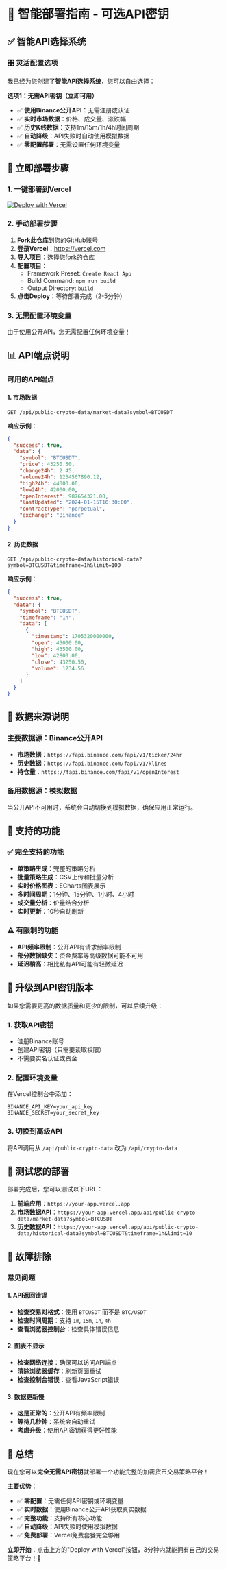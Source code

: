 # 🚀 智能部署指南 - 可选API密钥

## ✅ 智能API选择系统

### 🎛️ 灵活配置选项

我已经为您创建了**智能API选择系统**，您可以自由选择：

**选项1：无需API密钥（立即可用）**

- ✅ **使用Binance公开API**：无需注册或认证
- ✅ **实时市场数据**：价格、成交量、涨跌幅
- ✅ **历史K线数据**：支持1m/15m/1h/4h时间周期
- ✅ **自动降级**：API失败时自动使用模拟数据
- ✅ **零配置部署**：无需设置任何环境变量

## 🎯 立即部署步骤

### 1. 一键部署到Vercel
[![Deploy with Vercel](https://vercel.com/button)](https://vercel.com/new/clone?repository-url=https://github.com/your-username/crypto-schelling-platform)

### 2. 手动部署步骤
1. **Fork此仓库**到您的GitHub账号
2. **登录Vercel**：https://vercel.com
3. **导入项目**：选择您fork的仓库
4. **配置项目**：
   - Framework Preset: `Create React App`
   - Build Command: `npm run build`
   - Output Directory: `build`
5. **点击Deploy**：等待部署完成（2-5分钟）

### 3. 无需配置环境变量
由于使用公开API，您无需配置任何环境变量！

## 📊 API端点说明

### 可用的API端点

#### 1. 市场数据
```
GET /api/public-crypto-data/market-data?symbol=BTCUSDT
```

**响应示例**：
```json
{
  "success": true,
  "data": {
    "symbol": "BTCUSDT",
    "price": 43250.50,
    "change24h": 2.45,
    "volume24h": 1234567890.12,
    "high24h": 44000.00,
    "low24h": 42000.00,
    "openInterest": 987654321.00,
    "lastUpdated": "2024-01-15T10:30:00",
    "contractType": "perpetual",
    "exchange": "Binance"
  }
}
```

#### 2. 历史数据
```
GET /api/public-crypto-data/historical-data?symbol=BTCUSDT&timeframe=1h&limit=100
```

**响应示例**：
```json
{
  "success": true,
  "data": {
    "symbol": "BTCUSDT",
    "timeframe": "1h",
    "data": [
      {
        "timestamp": 1705320000000,
        "open": 43000.00,
        "high": 43500.00,
        "low": 42800.00,
        "close": 43250.50,
        "volume": 1234.56
      }
    ]
  }
}
```

## 🔄 数据来源说明

### 主要数据源：Binance公开API
- **市场数据**：`https://fapi.binance.com/fapi/v1/ticker/24hr`
- **历史数据**：`https://fapi.binance.com/fapi/v1/klines`
- **持仓量**：`https://fapi.binance.com/fapi/v1/openInterest`

### 备用数据源：模拟数据
当公开API不可用时，系统会自动切换到模拟数据，确保应用正常运行。

## 🎯 支持的功能

### ✅ 完全支持的功能
- **单策略生成**：完整的策略分析
- **批量策略生成**：CSV上传和批量分析
- **实时价格图表**：ECharts图表展示
- **多时间周期**：1分钟、15分钟、1小时、4小时
- **成交量分析**：价量结合分析
- **实时更新**：10秒自动刷新

### ⚠️ 有限制的功能
- **API频率限制**：公开API有请求频率限制
- **部分数据缺失**：资金费率等高级数据可能不可用
- **延迟稍高**：相比私有API可能有轻微延迟

## 🚀 升级到API密钥版本

如果您需要更高的数据质量和更少的限制，可以后续升级：

### 1. 获取API密钥
- 注册Binance账号
- 创建API密钥（只需要读取权限）
- 不需要实名认证或资金

### 2. 配置环境变量
在Vercel控制台中添加：
```
BINANCE_API_KEY=your_api_key
BINANCE_SECRET=your_secret_key
```

### 3. 切换到高级API
将API调用从 `/api/public-crypto-data` 改为 `/api/crypto-data`

## 🎯 测试您的部署

部署完成后，您可以测试以下URL：

1. **前端应用**：`https://your-app.vercel.app`
2. **市场数据API**：`https://your-app.vercel.app/api/public-crypto-data/market-data?symbol=BTCUSDT`
3. **历史数据API**：`https://your-app.vercel.app/api/public-crypto-data/historical-data?symbol=BTCUSDT&timeframe=1h&limit=10`

## 🔧 故障排除

### 常见问题

#### 1. API返回错误
- **检查交易对格式**：使用 `BTCUSDT` 而不是 `BTC/USDT`
- **检查时间周期**：支持 `1m`, `15m`, `1h`, `4h`
- **查看浏览器控制台**：检查具体错误信息

#### 2. 图表不显示
- **检查网络连接**：确保可以访问API端点
- **清除浏览器缓存**：刷新页面重试
- **检查控制台错误**：查看JavaScript错误

#### 3. 数据更新慢
- **这是正常的**：公开API有频率限制
- **等待几秒钟**：系统会自动重试
- **考虑升级**：使用API密钥获得更好性能

## 🎉 总结

现在您可以**完全无需API密钥**就部署一个功能完整的加密货币交易策略平台！

**主要优势**：
- ✅ **零配置**：无需任何API密钥或环境变量
- ✅ **实时数据**：使用Binance公开API获取真实数据
- ✅ **完整功能**：支持所有核心功能
- ✅ **自动降级**：API失败时使用模拟数据
- ✅ **免费部署**：Vercel免费套餐完全够用

**立即开始**：点击上方的"Deploy with Vercel"按钮，3分钟内就能拥有自己的交易策略平台！🚀
